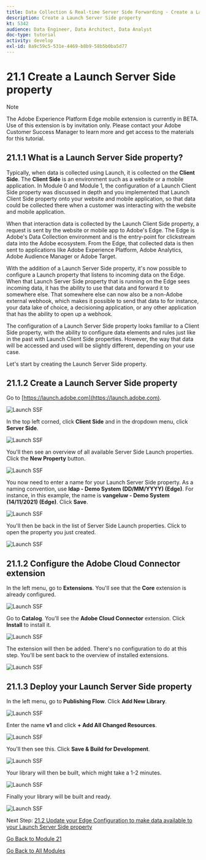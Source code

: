 ```yaml
---
title: Data Collection & Real-time Server Side Forwarding - Create a Launch Server Side property
description: Create a Launch Server Side property
kt: 5342
audience: Data Engineer, Data Architect, Data Analyst
doc-type: tutorial
activity: develop
exl-id: 8a9c59c5-531e-4469-b8b9-58b5b0ba5d77
---
```

# 21.1 Create a Launch Server Side property

>[!NOTE]
>
>The Adobe Experience Platform Edge mobile extension is currently in BETA. Use of this extension is by invitation only. Please contact your Adobe Customer Success Manager to learn more and get access to the materials for this tutorial.

## 21.1.1 What is a Launch Server Side property?

Typically, when data is collected using Launch, it is collected on the **Client Side**. The **Client Side** is an environment such as a website or a mobile application. In Module 0 and Module 1, the configuration of a Launch Client Side property was discussed in depth and you implemented that Launch Client Side property onto your website and mobile application, so that data could be collected there when a customer was interacting with the website and mobile application.

When that interaction data is collected by the Launch Client Side property, a request is sent by the website or mobile app to Adobe's Edge. The Edge is Adobe's Data Collection environment and is the entry-point for clickstream data into the Adobe ecosystem. From the Edge, that collected data is then sent to applications like Adobe Experience Platform, Adobe Analytics, Adobe Audience Manager or Adobe Target. 

With the addition of a Launch Server Side property, it's now possible to configure a Launch property that listens to incoming data on the Edge. When that Launch Server Side property that is running on the Edge sees incoming data, it has the ability to use that data and forward it to somewhere else. That somewhere else can now also be a non-Adobe external webhook, which makes it possible to send that data to for instance, your data lake of choice, a decisioning application, or any other application that has the ability to open up a webhook.

The configuration of a Launch Server Side property looks familiar to a Client Side property, with the ability to configure data elements and rules just like in the past with Launch Client Side properties. However, the way that data will be accessed and used will be slightly different, depending on your use case.

Let's start by creating the Launch Server Side property.

## 21.1.2 Create a Launch Server Side property

Go to [https://launch.adobe.com](https://launch.adobe.com).

![Launch SSF](./images/launchhome.png)

In the top left corned, click **Client Side** and in the dropdown menu, click **Server Side**.

![Launch SSF](./images/launchhome1.png)

You'll then see an overview of all available Server Side Launch properties. Click the **New Property** button.

![Launch SSF](./images/launchhome2.png)

You now need to enter a name for your Launch Server Side property. As a naming convention, use **ldap - Demo System (DD/MM/YYYY) (Edge)**. For instance, in this example, the name is **vangeluw - Demo System (14/11/2021) (Edge)**. Click **Save**.

![Launch SSF](./images/ssf1.png)

You'll then be back in the list of Server Side Launch properties. Click to open the property you just created.

![Launch SSF](./images/ssf2.png)

## 21.1.2 Configure the Adobe Cloud Connector extension

In the left menu, go to **Extensions**. You'll see that the **Core** extension is already configured.

![Launch SSF](./images/ssf3.png)

Go to **Catalog**. You'll see the **Adobe Cloud Connector** extension. Click **Install** to install it.

![Launch SSF](./images/ssf4.png)

The extension will then be added. There's no configuration to do at this step. You'll be sent back to the overview of installed extensions.

![Launch SSF](./images/ssf5.png)

## 21.1.3 Deploy your Launch Server Side property

In the left menu, go to **Publishing Flow**. Click **Add New Library**.

![Launch SSF](./images/ssf6.png)

Enter the name **v1** and click **+ Add All Changed Resources**. 

![Launch SSF](./images/ssf7.png)

You'll then see this. Click **Save & Build for Development**.

![Launch SSF](./images/ssf8.png)

Your library will then be built, which might take a 1-2 minutes.

![Launch SSF](./images/ssf9.png)

Finally your library will be built and ready.

![Launch SSF](./images/ssf10.png)

Next Step: [21.2 Update your Edge Configuration to make data available to your Launch Server Side property](./ex2.md)

[Go Back to Module 21](./aep-data-collection-ssf.md)

[Go Back to All Modules](./../../overview.md)
